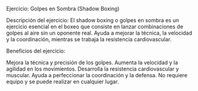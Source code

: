 Ejercicio: Golpes en Sombra (Shadow Boxing)


Descripción del ejercicio:
El shadow boxing o golpes en sombra es un ejercicio esencial en el boxeo que consiste en lanzar combinaciones de golpes al aire sin un oponente real.
Ayuda a mejorar la técnica, la velocidad y la coordinación, mientras se trabaja la resistencia cardiovascular.


Beneficios del ejercicio:

Mejora la técnica y precisión de los golpes. 
Aumenta la velocidad y la agilidad en los movimientos. 
Desarrolla la resistencia cardiovascular y muscular.
Ayuda a perfeccionar la coordinación y la defensa. 
No requiere equipo y se puede realizar en cualquier lugar.
